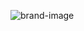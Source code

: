 ![brand-image](https://raw.githubusercontent.com/Eating-Wisely-Labs/.github/refs/heads/main/assets/brand.png)